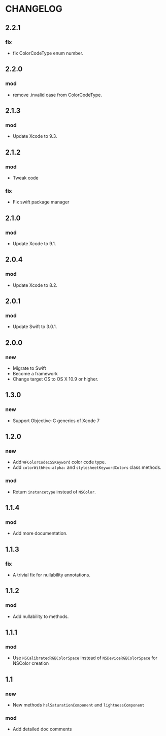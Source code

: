 CHANGELOG
===========

2.2.1
-----------

### fix

- fix ColorCodeType enum number.

2.2.0
-----------

### mod

- remove .invalid case from ColorCodeType.


2.1.3
-----------
### mod
- Update Xcode to 9.3.


2.1.2
-----------
### mod
- Tweak code

### fix
- Fix swift package manager


2.1.0
-----------
### mod
- Update Xcode to 9.1.


2.0.4
-----------
### mod
- Update Xcode to 8.2.


2.0.1
-----------
### mod
- Update Swift to 3.0.1.


2.0.0
-----------
### new
- Migrate to Swift
- Become a framework
- Change target OS to OS X 10.9 or higher.


1.3.0
-----------
### new
- Support Objective-C generics of Xcode 7


1.2.0
-----------
### new
- Add `WFColorCodeCSSKeyword` color code type.
- Add `colorWithHex:alpha:` and `stylesheetKeywordColors` class methods.

### mod
- Return `instancetype` instead of `NSColor`.


1.1.4
-----------
### mod
- Add more documentation.


1.1.3
-----------
### fix
- A trivial fix for nullability annotations.


1.1.2
-----------
### mod
- Add nullability to methods.


1.1.1
-----------
### mod
- Use `NSCalibratedRGBColorSpace` instead of `NSDeviceRGBColorSpace` for NSColor creation


1.1
-----------
### new
- New methods `hslSaturationComponent` and `lightnessComponent`

### mod
- Add detailed doc comments
